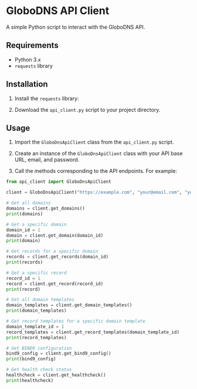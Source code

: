 # GloboDNS API Client

A simple Python script to interact with the GloboDNS API.

## Requirements

- Python 3.x
- `requests` library

## Installation

1. Install the `requests` library:


2. Download the `api_client.py` script to your project directory.

## Usage

1. Import the `GloboDnsApiClient` class from the `api_client.py` script.

2. Create an instance of the `GloboDnsApiClient` class with your API base URL, email, and password.

3. Call the methods corresponding to the API endpoints. For example:

```python
from api_client import GloboDnsApiClient

client = GloboDnsApiClient("https://example.com", "your@email.com", "your_password")

# Get all domains
domains = client.get_domains()
print(domains)

# Get a specific domain
domain_id = 1
domain = client.get_domain(domain_id)
print(domain)

# Get records for a specific domain
records = client.get_records(domain_id)
print(records)

# Get a specific record
record_id = 1
record = client.get_record(record_id)
print(record)

# Get all domain templates
domain_templates = client.get_domain_templates()
print(domain_templates)

# Get record templates for a specific domain template
domain_template_id = 1
record_templates = client.get_record_templates(domain_template_id)
print(record_templates)

# Get BIND9 configuration
bind9_config = client.get_bind9_config()
print(bind9_config)

# Get health check status
healthcheck = client.get_healthcheck()
print(healthcheck)

